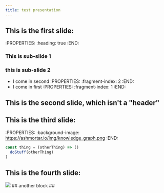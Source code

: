 ```yaml
---
title: test presentation
---
```


## This is the first slide:
:PROPERTIES:
:heading: true
:END:
### This is sub-slide 1
### this is sub-slide 2
- I come in second 
:PROPERTIES:
:fragment-index: 2
:END:
- I come in first 
:PROPERTIES:
:fragment-index: 1 
:END:
## This is the second slide, which isn't a "header"
## This is the third slide:
:PROPERTIES:
:background-image: https://ashmortar.io/img/knowledge_graph.png
:END:

```javascript
const thing = (otherThing) => ()
  doStuff(otherThing)
)
```
## This is the fourth slide:
<img src="https://ashmortar.io/img/knowledge_graph.png" />
## another block
##
